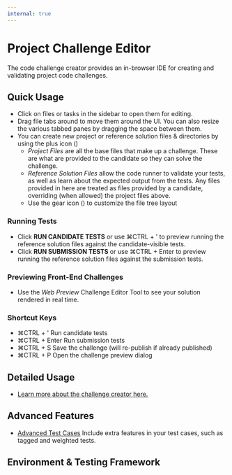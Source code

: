 ```yaml
---
internal: true
---
```


# Project Challenge Editor

The code challenge creator provides an in-browser IDE for creating and validating project code challenges.

## Quick Usage

- Click on files or tasks in the sidebar to open them for editing.
- Drag file tabs around to move them around the UI. You can also resize the various tabbed panes by dragging the space between them.
- You can create new project or reference solution files & directories by using the plus icon (<span class="icon-plus"></span>)
    - _Project Files_ are all the base files that make up a challenge. These are what are provided to the candidate so they can solve the challenge.
    - _Reference Solution Files_  allow the code runner to validate your tests, as well as learn about the expected output from the tests. Any files provided in here are treated as files provided by a candidate, overriding (when allowed) the project files above.
    - Use the gear icon (<span class="icon-cog"></span>) to customize the file tree layout

### Running Tests

- Click **RUN CANDIDATE TESTS** or use <span class="shortcut-hint"><span class="mac-os-only" title="Command">&#8984;</span><span class="not-mac-os-only">CTRL</span> + '</span> to preview running the reference solution files against the candidate-visible tests.
- Click **RUN SUBMISSION TESTS** or use <span class="shortcut-hint"><span class="mac-os-only" title="Command">&#8984;</span><span class="not-mac-os-only">CTRL</span> + Enter</span> to preview running the reference solution files against the submission tests.

### Previewing Front-End Challenges

- Use the _Web Preview_ Challenge Editor Tool to see your solution rendered in real time.

### Shortcut Keys

- <span class="shortcut-hint"><span class="mac-os-only" title="Command">&#8984;</span><span class="not-mac-os-only">CTRL</span> + '</span> Run candidate tests
- <span class="shortcut-hint"><span class="mac-os-only" title="Command">&#8984;</span><span class="not-mac-os-only">CTRL</span> + Enter</span> Run submission tests
- <span class="shortcut-hint"><span class="mac-os-only" title="Command">&#8984;</span><span class="not-mac-os-only">CTRL</span> + S</span> Save the challenge (will re-publish if already published)
- <span class="shortcut-hint"><span class="mac-os-only" title="Command">&#8984;</span><span class="not-mac-os-only">CTRL</span> + P</span> Open the challenge preview dialog

## Detailed Usage

- [Learn more about the challenge creator here.](/for-teams/challenges/multi-file-code)

## Advanced Features

- [Advanced Test Cases](/for-teams/challenges/advanced-test-cases)
  Include extra features in your test cases, such as tagged and weighted tests.

## Environment & Testing Framework

